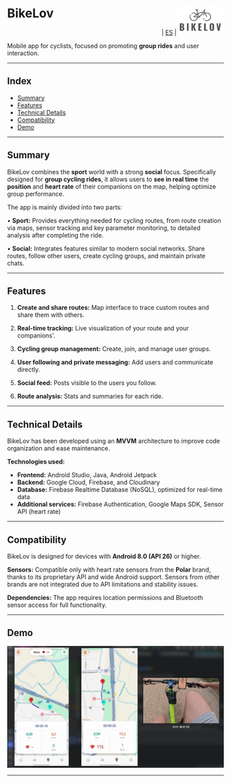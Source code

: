 # BikeLov <img src="./assets/logo.png" alt="Logo" width="110" align="right">
<p align="right">
 |  <a href="./README.md">ES</a> | 
</p>

Mobile app for cyclists, focused on promoting **group rides** and user interaction.

---

## Index

- [Summary](#summary)
- [Features](#features)
- [Technical Details](#technical-details)
- [Compatibility](#compatibility)
- [Demo](#demo)

---

## Summary

BikeLov combines the **sport** world with a strong **social** focus. Specifically designed for **group cycling rides**, it allows users to **see in real time** the **position** and **heart rate** of their companions on the map, helping optimize group performance.

The app is mainly divided into two parts:

• **Sport:** Provides everything needed for cycling routes, from route creation via maps, sensor tracking and key parameter monitoring, to detailed analysis after completing the ride.

• **Social:** Integrates features similar to modern social networks. Share routes, follow other users, create cycling groups, and maintain private chats.

---

## Features

1. **Create and share routes:** Map interface to trace custom routes and share them with others.

2. **Real-time tracking:**  Live visualization of your route and your companions'.

3. **Cycling group management:**  Create, join, and manage user groups.

4. **User following and private messaging:**  Add users and communicate directly.

5. **Social feed:**  Posts visible to the users you follow.

6. **Route analysis:**  Stats and summaries for each ride.

---

## Technical Details

BikeLov has been developed using an **MVVM** architecture to improve code organization and ease maintenance.

**Technologies used:**

- **Frontend:** Android Studio, Java, Android Jetpack  
- **Backend:** Google Cloud, Firebase, and Cloudinary  
- **Database:** Firebase Realtime Database (NoSQL), optimized for real-time data  
- **Additional services:** Firebase Authentication, Google Maps SDK, Sensor API (heart rate)

---

## Compatibility

BikeLov is designed for devices with **Android 8.0 (API 26)** or higher.

**Sensors:** Compatible only with heart rate sensors from the **Polar** brand, thanks to its proprietary API and wide Android support. Sensors from other brands are not integrated due to API limitations and stability issues.

**Dependencies:** The app requires location permissions and Bluetooth sensor access for full functionality.

---

## Demo

[![Demo](./assets/demo.png)](https://youtu.be/EHBOCG4SexE)

---
